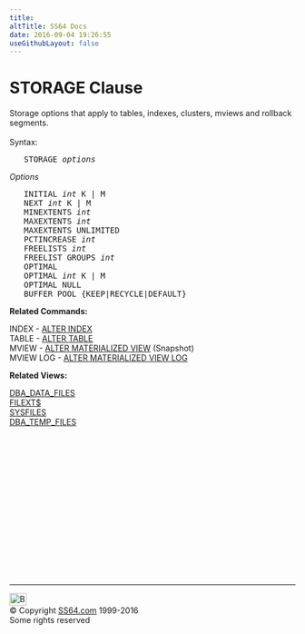```yaml
---
title:
altTitle: SS64 Docs
date: 2016-09-04 19:26:55
useGithubLayout: false
---
```

<!-- #BeginLibraryItem "/Library/head_ora.lbi" --><!-- #EndLibraryItem --><h1>STORAGE Clause</h1> 
<p>Storage options that apply to tables, indexes, clusters, mviews 
  and rollback segments. <br>
  <br>
  Syntax:</p>
<pre>   STORAGE <i>options</i> </pre>
<p><i>Options</i></p>
<pre>   INITIAL <i>int</i> K | M
   NEXT <i>int</i> K | M
   MINEXTENTS <i>int</i>
   MAXEXTENTS <i>int</i>
   MAXEXTENTS UNLIMITED
   PCTINCREASE <i>int</i>
   FREELISTS <i>int</i>
   FREELIST GROUPS <i>int</i>
   OPTIMAL
   OPTIMAL <i>int</i> K | M
   OPTIMAL NULL
   BUFFER POOL {KEEP|RECYCLE|DEFAULT}</pre>
<p><b>  Related Commands:</b></p>
<p>INDEX - <a href="index_a.html">ALTER INDEX</a><br>
TABLE - <a href="table_a.html">ALTER TABLE</a><br>
MVIEW - <a href="mview_a.html">ALTER MATERIALIZED VIEW</a> (Snapshot)<br>
MVIEW LOG - <a href="mview_log_a.html">ALTER MATERIALIZED 
VIEW LOG</a> <b><br></b></p>
<p><b>Related Views:</b></p>
<p class="code">  <a href="../orad/DBA_DATA_FILES.html">DBA_DATA_FILES</a> <br>  
  <a href="../orad/FILEXT$.html">FILEXT$</a> <br>  
  <a href="../orad/SYSFILES.html">SYSFILES</a><br>  
 <a href="../orad/DBA_TEMP_FILES.html">DBA_TEMP_FILES</a> </p><!-- #BeginLibraryItem "/Library/foot_ora.lbi" --><p>
<!-- oracle-footer -->
<ins class="adsbygoogle" style="display:inline-block;width:300px;height:250px" data-ad-client="ca-pub-6140977852749469" data-ad-slot="4275490898"></ins>
<script>
(adsbygoogle = window.adsbygoogle || []).push({});
</script></p>
<hr>
<div id="bl" class="footer"><a href="clause_storage.html#"><img src="../images/top.png" width="30" height="22" alt="Back to the Top"></a></div>
<div id="br" class="footer, tagline">© Copyright <a href="http://ss64.com/">SS64.com</a> 1999-2016<br>
Some rights reserved</div><!-- #EndLibraryItem -->
